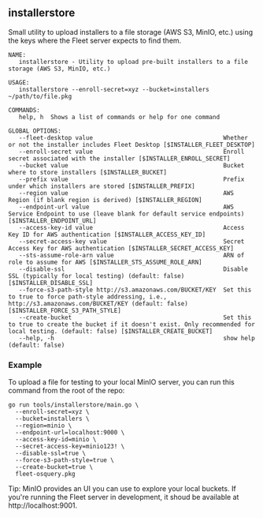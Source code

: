 ## installerstore 

Small utility to upload installers to a file storage (AWS S3, MinIO, etc.)
using the keys where the Fleet server expects to find them.

```
NAME:
   installerstore - Utility to upload pre-built installers to a file storage (AWS S3, MinIO, etc.)

USAGE:
   installerstore --enroll-secret=xyz --bucket=installers ~/path/to/file.pkg

COMMANDS:
   help, h  Shows a list of commands or help for one command

GLOBAL OPTIONS:
   --fleet-desktop value                                     Whether or not the installer includes Fleet Desktop [$INSTALLER_FLEET_DESKTOP]
   --enroll-secret value                                     Enroll secret associated with the installer [$INSTALLER_ENROLL_SECRET]
   --bucket value                                            Bucket where to store installers [$INSTALLER_BUCKET]
   --prefix value                                            Prefix under which installers are stored [$INSTALLER_PREFIX]
   --region value                                            AWS Region (if blank region is derived) [$INSTALLER_REGION]
   --endpoint-url value                                      AWS Service Endpoint to use (leave blank for default service endpoints) [$INSTALLER_ENDPOINT_URL]
   --access-key-id value                                     Access Key ID for AWS authentication [$INSTALLER_ACCESS_KEY_ID]
   --secret-access-key value                                 Secret Access Key for AWS authentication [$INSTALLER_SECRET_ACCESS_KEY]
   --sts-assume-role-arn value                               ARN of role to assume for AWS [$INSTALLER_STS_ASSUME_ROLE_ARN]
   --disable-ssl                                             Disable SSL (typically for local testing) (default: false) [$INSTALLER_DISABLE_SSL]
   --force-s3-path-style http://s3.amazonaws.com/BUCKET/KEY  Set this to true to force path-style addressing, i.e., http://s3.amazonaws.com/BUCKET/KEY (default: false) [$INSTALLER_FORCE_S3_PATH_STYLE]
   --create-bucket                                           Set this to true to create the bucket if it doesn't exist. Only recommended for local testing. (default: false) [$INSTALLER_CREATE_BUCKET]
   --help, -h                                                show help (default: false)
```

### Example

To upload a file for testing to your local MinIO server, you can run this
command from the root of the repo:

```
go run tools/installerstore/main.go \
  --enroll-secret=xyz \
  --bucket=installers \
  --region=minio \
  --endpoint-url=localhost:9000 \
  --access-key-id=minio \
  --secret-access-key=minio123! \
  --disable-ssl=true \
  --force-s3-path-style=true \
  --create-bucket=true \
  fleet-osquery.pkg
```

Tip: MinIO provides an UI you can use to explore your local buckets. If you're
running the Fleet server in development, it shoud be available at
http://localhost:9001.
